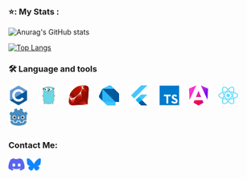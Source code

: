 ### ⭐: My Stats :

![Anurag's GitHub stats](https://github-readme-stats-chi-jade-92.vercel.app/api?username=Adriwang&show_icons=true&theme=radical)

[![Top Langs](https://github-readme-stats.vercel.app/api/top-langs/?username=Adriwang&layout=donut&theme=radical)](github-readme-stats-chi-jade-92.vercel.app)

<h3 align="left">🛠 Language and tools</h3>

<div align="left">
  <img src="Icons/C.svg" height="40" alt="C logo"  />
  <img width="12" />
  <img src="Icons/Go.svg" height="40" alt="Go logo"  />
  <img width="12" />
  <img src="Icons/Ruby.svg" height="40" alt="Ruby logo"  />
  <img width="12" />
  <img src="Icons/Dart.svg" height="40" alt="Dart Logo"  />
  <img width="12" />
  <img src="Icons/Flutter.svg" height="40" alt="Flutter Logo"  />
  <img width="12" />
  <img src="Icons/TypeScript.svg" height="40" alt="TypeScript logo"  />
  <img width="12" />
  <img src="angular.svg" height="40" alt="angularjs logo"  />
  <img width="12" />
  <img src="Icons/React.svg" height="40" alt="React logo"  />
  <img width="12" />
  <img src="Icons/Godot.svg" height="40" alt="Godot logo"  />
</div>

<h3 align="left">Contact Me:</h3>
<p align="left">
<a href="https://www.discordapp.com/users/511983544269275137" target="blank"><img align="center" src="Discord.svg" alt="Discord" height="25" /></a>
<a href="https://bsky.app/profile/adriwang.bsky.social" target="blank"><img align="center" src="Bluesky.svg" alt="Bluesky" height="25" /></a>
</p>
